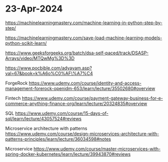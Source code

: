 # 23-Apr-2024

https://machinelearningmastery.com/machine-learning-in-python-step-by-step/

https://machinelearningmastery.com/save-load-machine-learning-models-python-scikit-learn/

https://www.geeksforgeeks.org/batch/dsa-self-paced/track/DSASP-Arrays/video/MTQwMg%3D%3D

https://www.pocbible.com/adyayam.asp?val=67&book=k%A6o%C0%AF\%A7%C4

ForgeRock
https://www.udemy.com/course/identity-and-access-management-forerock-openidm-653/learn/lecture/35502680#overview

Fintech
https://www.udemy.com/course/payment-gateway-business-for-e-commerce-anything-finance-org/learn/lecture/20324835#overview

SQL
https://www.udemy.com/course/15-days-of-sql/learn/lecture/43057524#reviews

Microservice architecture with patterns
https://www.udemy.com/course/design-microservices-architecture-with-patterns-principles/learn/lecture/36034598#notes

Microservice
https://www.udemy.com/course/master-microservices-with-spring-docker-kubernetes/learn/lecture/39943870#reviews


